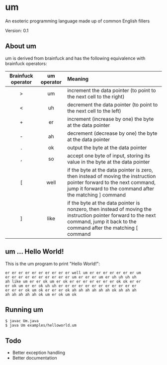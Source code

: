 # um
An esoteric programming language made up of common English fillers

Version: 0.1

## About um
um is derived from brainfuck and has the following equivalence with brainfuck operators:

| Brainfuck operator |  um operator | Meaning |
|:------------------:|:------------:|:--------|
| >  |  um  | increment the data pointer (to point to the next cell to the right) |
| <  |  uh  | decrement the data pointer (to point to the next cell to the left) |
| +  |  er  | increment (increase by one) the byte at the data pointer |
| -  |  ah  | decrement (decrease by one) the byte at the data pointer |
| .  |  ok  | output the byte at the data pointer |
| ,  |  so  | accept one byte of input, storing its value in the byte at the data pointer |
| [  | well | if the byte at the data pointer is zero, then instead of moving the instruction pointer forward to the next command, jump it forward to the command after the matching ] command |
| ]  | like | if the byte at the data pointer is nonzero, then instead of moving the instruction pointer forward to the next command, jump it back to the command after the matching [ command |


## um ... Hello World!
This is the um program to print "Hello World!":
```
er er er er er er er er er er well um er er er er er er er um
er er er er er er er er er er um er er er um er uh uh uh uh
ah like um er er ok um er ok er er er er er er er ok ok er er
er ok um er er ok uh uh er er er er er er er er er er er er
er er er ok um ok er er er ok ah ah ah ah ah ah ok ah ah ah
ah ah ah ah ah ok um er ok um ok 
```

## Running um
```shell
$ javac Um.java
$ java Um examples/helloworld.um
```

## Todo
* Better exception handling
* Better documentation